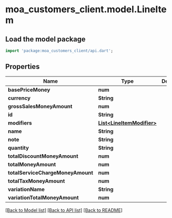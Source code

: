 # moa_customers_client.model.LineItem

## Load the model package
```dart
import 'package:moa_customers_client/api.dart';
```

## Properties
Name | Type | Description | Notes
------------ | ------------- | ------------- | -------------
**basePriceMoney** | **num** |  | [optional] 
**currency** | **String** |  | [optional] 
**grossSalesMoneyAmount** | **num** |  | [optional] 
**id** | **String** |  | [optional] 
**modifiers** | [**List&lt;LineItemModifier&gt;**](LineItemModifier.md) |  | [optional] 
**name** | **String** |  | [optional] 
**note** | **String** |  | [optional] 
**quantity** | **String** |  | [optional] 
**totalDiscountMoneyAmount** | **num** |  | [optional] 
**totalMoneyAmount** | **num** |  | [optional] 
**totalServiceChargeMoneyAmount** | **num** |  | [optional] 
**totalTaxMoneyAmount** | **num** |  | [optional] 
**variationName** | **String** |  | [optional] 
**variationTotalMoneyAmount** | **num** |  | [optional] 

[[Back to Model list]](../README.md#documentation-for-models) [[Back to API list]](../README.md#documentation-for-api-endpoints) [[Back to README]](../README.md)


